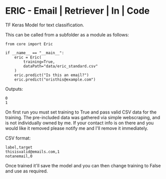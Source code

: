 # ERIC - Email | Retriever | In | Code
TF Keras Model for text classification.




This can be called from a subfolder as a module as follows:

```
from core import Eric

if __name__ == "__main__":
    eric = Eric(
        training=True,
        dataPath="data/eric_standard.csv"
    )
    eric.predict("Is this an email?")
    eric.predict("oristhis@example.com")
```
Outputs:
```
0
1
```

On first run you must set training to True and pass valid CSV data for the training. The pre-included data was gathered via simple webscraping, and is not individually owned by me. If your contact info is on there and you would like it removed please notify me and I'll remove it immediately.

CSV format:
```
label,target
thisisvalid@emails.com,1
notanemail,0
```

Once trained it'll save the model and you can then change training to False and use as required.
